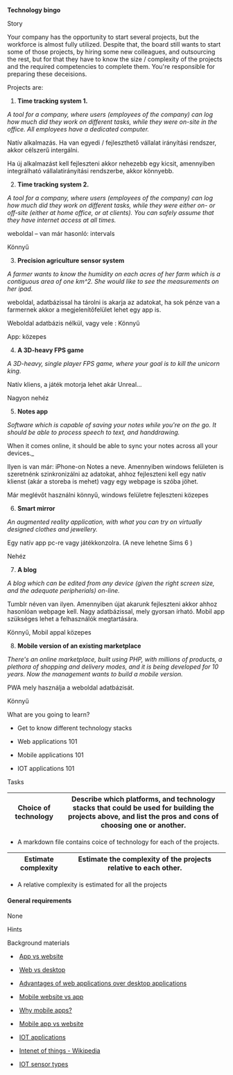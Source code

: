 **Technology bingo**

Story

Your company has the opportunity to start several projects, but the workforce is
almost fully utilized. Despite that, the board still wants to start some of
those projects, by hiring some new colleagues, and outsourcing the rest, but for
that they have to know the size / complexity of the projects and the required
competencies to complete them. You're responsible for preparing these
deceisions.

Projects are:

1.  **Time tracking system 1.**

_A tool for a company, where users (employees of the company) can log how much
did they work on different tasks, while they were on-site in the office. All
employees have a dedicated computer._

Natív alkalmazás. Ha van egyedi / fejleszthető vállalat irányítási rendszer,
akkor célszerű intergálni.

Ha új alkalmazást kell fejleszteni akkor nehezebb egy kicsit, amennyiben
integrálható vállalatirányítási rendszerbe, akkor könnyebb.

2.  **Time tracking system 2.**

_A tool for a company, where users (employees of the company) can log how much
did they work on different tasks, while they were either on- or off-site (either
at home office, or at clients). You can safely assume that they have internet
access at all times._

weboldal – van már hasonló: intervals

Könnyű

3.  **Precision agriculture sensor system**

_A farmer wants to know the humidity on each acres of her farm which is a
contiguous area of one km\^2. She would like to see the measurements on her
ipad._

weboldal, adatbázissal ha tárolni is akarja az adatokat, ha sok pénze van a
farmernek akkor a megjelenítőfelület lehet egy app is.

Weboldal adatbázis nélkül, vagy vele : Könnyű

App: közepes

4.  **A 3D-heavy FPS game**

_A 3D-heavy, single player FPS game, where your goal is to kill the unicorn king._

Natív kliens, a játék motorja lehet akár Unreal…

Nagyon nehéz

5.  **Notes app**

_Software which is capable of saving your notes while you're on the go. It should
be able to process speech to text, and handdrawing._

When it comes online, it should be able to sync your notes across all your
devices._

Ilyen is van már: iPhone-on Notes a neve. Amennyiben windows felületen is
szeretnénk szinkronizálni az adatokat, ahhoz fejleszteni kell egy natív klienst
(akár a storeba is mehet) vagy egy webpage is szóba jöhet.

Már meglévőt használni könnyű, windows felületre fejleszteni közepes

6.  **Smart mirror**

_An augmented reality application, with what you can try on virtually designed
clothes and jewellery._

Egy natív app pc-re vagy játékkonzolra. (A neve lehetne Sims 6 )

Nehéz

7.  **A blog**

_A blog which can be edited from any device (given the right screen size, and the
adequate peripherials) on-line._

Tumblr néven van ilyen. Amennyiben újat akarunk fejleszteni akkor ahhoz
hasonlóan webpage kell. Nagy adatbázissal, mely gyorsan írható. Mobil app
szükséges lehet a felhasználók megtartására.

Könnyű, Mobil appal közepes

8.  **Mobile version of an existing marketplace**

_There's an online marketplace, built using PHP, with millions of products, a
plethora of shopping and delivery modes, and it is being developed for 10 years.
Now the management wants to build a mobile version._

PWA mely használja a weboldal adatbázisát.

Könnyű

What are you going to learn?

-   Get to know different technology stacks

-   Web applications 101

-   Mobile applications 101

-   IOT applications 101

Tasks

| **Choice of technology** | Describe which platforms, and technology stacks that could be used for building the projects above, and list the pros and cons of choosing one or another. |
|--------------------------|------------------------------------------------------------------------------------------------------------------------------------------------------------|


-   A markdown file contains coice of technology for each of the projects.

| **Estimate complexity** | Estimate the complexity of the projects relative to each other. |   |
|-------------------------|-----------------------------------------------------------------|---|


-   A relative complexity is estimated for all the projects

#### General requirements

None

Hints

Background materials

-    [App vs
    website](https://brainhub.eu/blog/app-vs-website-which-to-develop-first/)

-    [Web vs
    desktop](https://w3-lab.com/web-development/choose-web-application-over-desktop/)

-    [Advantages of web applications over desktop applications](https://stackoverflow.com/questions/1072904/advantages-of-web-applications-over-desktop-applications)

-    [Mobile website vs
    app](https://www.hswsolutions.com/services/mobile-web-development/mobile-website-vs-apps/)

-    [Why mobile apps?](https://vwo.com/blog/10-reasons-mobile-apps-are-better/)

-    [Mobile app vs
    website](https://www.business2community.com/mobile-apps/mobile-app-vs-mobile-website-which-is-the-better-option-02048068)

-    [IOT applications](https://www.edureka.co/blog/iot-applications/)

-    [Intenet of things - Wikipedia](https://en.wikipedia.org/wiki/Internet_of_things)

-    [IOT sensor
    types](https://www.finoit.com/blog/top-15-sensor-types-used-iot/)
